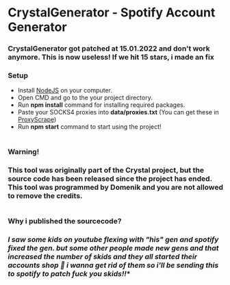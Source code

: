 # CrystalGenerator - Spotify Account Generator

### CrystalGenerator got patched at 15.01.2022 and don't work anymore. This is now useless! If we hit 15 stars, i made an fix

### Setup

- Install [NodeJS](https://nodejs.org) on your computer.
- Open CMD and go to the your project directory.
- Run **npm install** command for installing required packages.
- Paste your SOCKS4 proxies into **data/proxies.txt** (You can get these in [ProxyScrape](https://api.proxyscrape.com/v2/?request=displayproxies&protocol=socks4&timeout=10000&country=all&ssl=all&anonymity=all))
- Run **npm start** command to start using the project!

#

### Warning!

### **This tool was originally part of the Crystal project, but the source code has been released since the project has ended. This tool was programmed by Domenik and you are not allowed to remove the credits.**

#

### Why i published the sourcecode?

### *I saw some kids on youtube flexing with "his" gen and spotify fixed the gen. but some other people made new gens and that increased the number of skids and they all started their accounts shop 🤡 i wanna get rid of them so i'll be sending this to spotify to patch fuck you skids!!**
